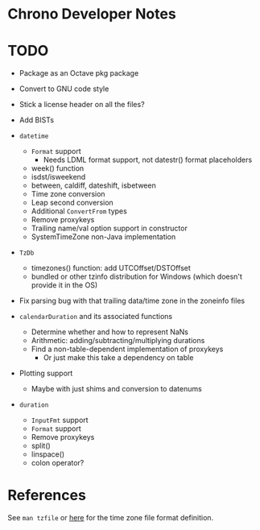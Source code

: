 Chrono Developer Notes
======================

# TODO

* Package as an Octave pkg package
* Convert to GNU code style
* Stick a license header on all the files?
* Add BISTs

* `datetime`
  * `Format` support
    * Needs LDML format support, not datestr() format placeholders
  * week() function
  * isdst/isweekend
  * between, caldiff, dateshift, isbetween
  * Time zone conversion
  * Leap second conversion
  * Additional `ConvertFrom` types
  * Remove proxykeys
  * Trailing name/val option support in constructor
  * SystemTimeZone non-Java implementation
* `TzDb`
  * timezones() function: add UTCOffset/DSTOffset
  * bundled or other tzinfo distribution for Windows (which doesn't provide it in the OS)
* Fix parsing bug with that trailing data/time zone in the zoneinfo files
* `calendarDuration` and its associated functions
  * Determine whether and how to represent NaNs
  * Arithmetic: adding/subtracting/multiplying durations
  * Find a non-table-dependent implementation of proxykeys
    * Or just make this take a dependency on table
* Plotting support
  * Maybe with just shims and conversion to datenums
* `duration`
  * `InputFmt` support
  * `Format` support
  * Remove proxykeys
  * split()
  * linspace()
  * colon operator?

# References

See `man tzfile` or [here](http://man7.org/linux/man-pages/man5/tzfile.5.html) for the time zone file format definition.
